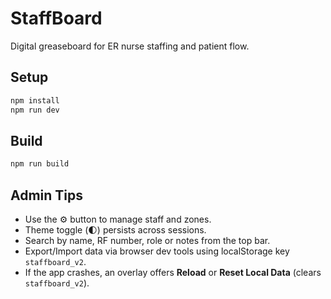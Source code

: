 # StaffBoard

Digital greaseboard for ER nurse staffing and patient flow.

## Setup

```bash
npm install
npm run dev
```

## Build

```bash
npm run build
```

## Admin Tips

- Use the ⚙️ button to manage staff and zones.
- Theme toggle (🌓) persists across sessions.
- Search by name, RF number, role or notes from the top bar.
- Export/Import data via browser dev tools using localStorage key `staffboard_v2`.
- If the app crashes, an overlay offers **Reload** or **Reset Local Data** (clears `staffboard_v2`).
